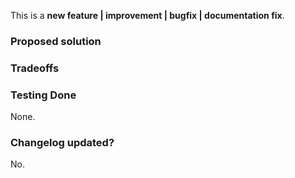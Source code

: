 <!-- PLEASE READ THE FOLLOWING INSTRUCTIONS -->
<!-- DO NOT REBUILD THE CSS OUTPUT IN YOUR PR -->

<!-- Choose one of the following: -->
This is a **new feature | improvement | bugfix | documentation fix**.
<!-- New feature? Update the CHANGELOG.md too, and eventually the Docs. -->
<!-- Improvement? Explain how and why. -->
<!-- Bugfix? Reference that issue as well. -->

### Proposed solution

<!-- Which specific problem does this PR solve and how?  -->
<!-- If it fixes a particular Issue, add "Fixes #ISSUE_NUMBER" in your title -->

### Tradeoffs

<!-- What are the drawbacks of this solution? Are there alternative ones? -->
<!-- Think of performance, build time, usability, complexity, coupling…) -->

### Testing Done

None.

<!-- BEFORE SUBMITTING YOUR PR, MAKE SURE TO FOLLOW THESE STEPS: -->
<!-- 1. Pull the latest `master` branch -->
<!-- 2. Make sure your Sass code is compliant with the [Avenue Sass styleguide](https://github.com/jgthms/avenue/blob/master/.github/CONTRIBUTING.md#avenue-sass-styleguide) -->
<!-- 3. Make sure your PR only affects `.sass` or documentation files -->
<!-- 4. [Try your changes](https://github.com/jgthms/avenue/blob/master/.github/CONTRIBUTING.md#try-your-changes). -->

<!-- How have you confirmed this feature works? -->
<!-- Please explain more than "Yes". -->

### Changelog updated?

No.

<!-- Thanks! -->
